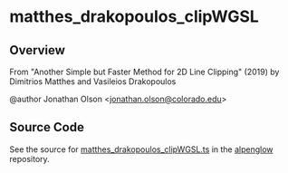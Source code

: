 # matthes_drakopoulos_clipWGSL

## Overview

From "Another Simple but Faster Method for 2D Line Clipping" (2019)
by Dimitrios Matthes and Vasileios Drakopoulos

@author Jonathan Olson &lt;jonathan.olson@colorado.edu&gt;



## Source Code

See the source for [matthes_drakopoulos_clipWGSL.ts](https://github.com/phetsims/alpenglow/blob/main/js/webgpu/wgsl/clip/matthes_drakopoulos_clipWGSL.ts) in the [alpenglow](https://github.com/phetsims/alpenglow) repository.
